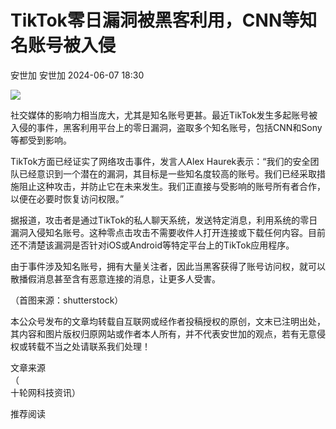 #  TikTok零日漏洞被黑客利用，CNN等知名账号被入侵   
安世加  安世加   2024-06-07 18:30  
  
![](https://mmbiz.qpic.cn/sz_mmbiz_jpg/UZ1NGUYLEFia6hI6KIoL6FSvJJILBVf5SqpSic6yKKOz9X74Fmg4TB1C5OX5aLa8II9hnfJRT8kLAWNRkoqVJic3Q/640?wx_fmt=jpeg&from=appmsg "")  
  
社交媒体的影响力相当庞大，尤其是知名账号更甚。最近TikTok发生多起账号被入侵的事件，黑客利用平台上的零日漏洞，盗取多个知名账号，包括CNN和Sony等都受到影响。  
  
TikTok方面已经证实了网络攻击事件，发言人Alex Haurek表示：“我们的安全团队已经意识到一个潜在的漏洞，其目标是一些知名度较高的账号。我们已经采取措施阻止这种攻击，并防止它在未来发生。我们正直接与受影响的账号所有者合作，以便在必要时恢复访问权限。”  
  
据报道，攻击者是通过TikTok的私人聊天系统，发送特定消息，利用系统的零日漏洞入侵知名账号。这种零点击攻击不需要收件人打开连接或下载任何内容。目前还不清楚该漏洞是否针对iOS或Android等特定平台上的TikTok应用程序。  
  
由于事件涉及知名账号，拥有大量关注者，因此当黑客获得了账号访问权，就可以散播假消息甚至含有恶意连接的消息，让更多人受害。  
  
（首图来源：shutterstock）  
  
本公众号发布的文章均转载自互联网或经作者投稿授权的原创，文末已注明出处，其内容和图片版权归原网站或作者本人所有，并不代表安世加的观点，若有无意侵权或转载不当之处请联系我们处理！  
  
文章来源  
（  
十轮网科技资讯）  
  
  
  
推荐阅读  
   
  
[](http://mp.weixin.qq.com/s?__biz=MzU2MTQwMzMxNA==&mid=2247537105&idx=1&sn=ece854138fdc1b84f85af0156d94429a&chksm=fc7b550ccb0cdc1a62a117937a891f8dfa6ac50e785f7faf9cf3cd2a62462df6579392d2eed0&scene=21#wechat_redirect)  
  
  

